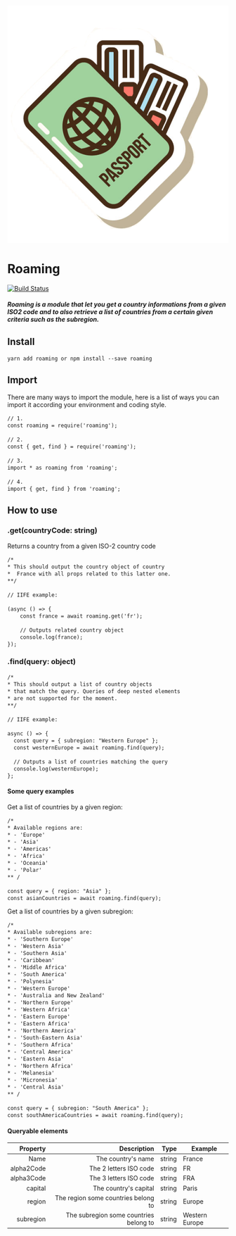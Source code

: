 <span style="display:block;text-align:center">![](logo.png)</span>

# Roaming

[![Build Status](https://travis-ci.com/bitbreakr/roaming.svg?branch=develop)](https://travis-ci.com/bitbreakr/roaming)

##### Roaming is a module that let you get a country informations from a given ISO2 code and to also retrieve a list of countries from a certain given criteria such as the subregion.

## Install

```
yarn add roaming or npm install --save roaming
```

## Import

There are many ways to import the module, here is a list of ways you can import it according your environment and coding style.

```
// 1.
const roaming = require('roaming');

// 2.
const { get, find } = require('roaming');

// 3.
import * as roaming from 'roaming';

// 4.
import { get, find } from 'roaming';
```

## How to use

### .get(countryCode: string)

Returns a country from a given ISO-2 country code

```
/*
* This should output the country object of country
*  France with all props related to this latter one.
**/

// IIFE example:

(async () => {
	const france = await roaming.get('fr');

	// Outputs related country object
	console.log(france);
});
```

### .find(query: object)

```
/*
* This should output a list of country objects
* that match the query. Queries of deep nested elements
* are not supported for the moment.
**/

// IIFE example:

async () => {
  const query = { subregion: "Western Europe" };
  const westernEurope = await roaming.find(query);

  // Outputs a list of countries matching the query
  console.log(westernEurope);
};
```

#### Some query examples

Get a list of countries by a given region:

```
/*
* Available regions are:
* - 'Europe'
* - 'Asia'
* - 'Americas'
* - 'Africa'
* - 'Oceania'
* - 'Polar'
** /

const query = { region: "Asia" };
const asianCountries = await roaming.find(query);
```

Get a list of countries by a given subregion:

```
/*
* Available subregions are:
* - 'Southern Europe'
* - 'Western Asia'
* - 'Southern Asia'
* - 'Caribbean'
* - 'Middle Africa'
* - 'South America'
* - 'Polynesia'
* - 'Western Europe'
* - 'Australia and New Zealand'
* - 'Northern Europe'
* - 'Western Africa'
* - 'Eastern Europe'
* - 'Eastern Africa'
* - 'Northern America'
* - 'South-Eastern Asia'
* - 'Southern Africa'
* - 'Central America'
* - 'Eastern Asia'
* - 'Northern Africa'
* - 'Melanesia'
* - 'Micronesia'
* - 'Central Asia'
** /

const query = { subregion: "South America" };
const southAmericaCountries = await roaming.find(query);
```

#### Queryable elements

|   Property |                            Description |   Type | Example        |
| ---------: | -------------------------------------: | -----: | -------------- |
|       Name |                     The country's name | string | France         |
| alpha2Code |                 The 2 letters ISO code | string | FR             |
| alpha3Code |                 The 3 letters ISO code | string | FRA            |
|    capital |                  The country's capital | string | Paris          |
|     region |    The region some countries belong to | string | Europe         |
|  subregion | The subregion some countries belong to | string | Western Europe |

